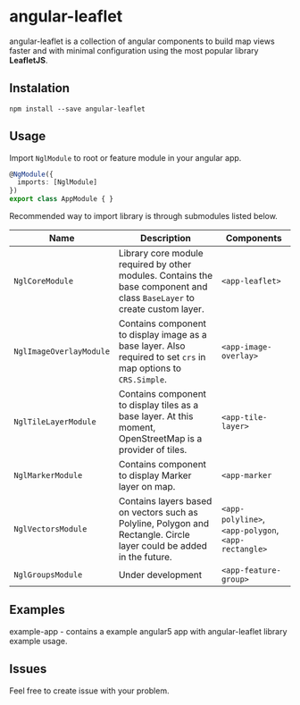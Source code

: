 # angular-leaflet
angular-leaflet is a collection of angular components to build map views faster and with minimal configuration using the most popular library **LeafletJS**.
## Instalation
```
npm install --save angular-leaflet
```
## Usage
Import `NglModule` to root or feature module in your angular app.
```typescript
@NgModule({ 
  imports: [NglModule]
})  
export class AppModule { }
```
Recommended way to import library is through submodules listed below.

|Name|Description|Components
|--|--|--|
| `NglCoreModule` | Library core module required by other modules. Contains the base component and class `BaseLayer` to create custom layer. | `<app-leaflet>` |
|`NglImageOverlayModule`| Contains component to display image as a base layer. Also required to set `crs` in map options to `CRS.Simple`.| `<app-image-overlay>`
|`NglTileLayerModule`|Contains component to display tiles as a base layer. At this moment, OpenStreetMap is a provider of tiles.| `<app-tile-layer>`
|`NglMarkerModule`|Contains component to display Marker layer on map.|`<app-marker`
|`NglVectorsModule`| Contains layers based on vectors such as Polyline, Polygon and Rectangle. Circle layer could be added in the future.|`<app-polyline>`, `<app-polygon`, `<app-rectangle>`
|`NglGroupsModule`|Under development|`<app-feature-group>`

## Examples
example-app - contains a example angular5 app with angular-leaflet library example usage.

## Issues
Feel free to create issue with your problem.
